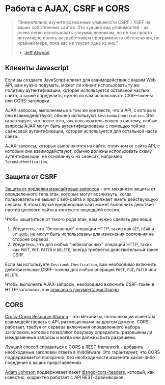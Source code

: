 <!-- TRANSLATED by md-translate -->
# Работа с AJAX, CSRF и CORS

> "Внимательно изучите возможные уязвимости CSRF / XSRF на ваших собственных сайтах. Это худший вид уязвимостей - их очень легко использовать злоумышленникам, но не так просто интуитивно понять разработчикам программного обеспечения, по крайней мере, пока вас не укусит одна из них."
>
> - [Jeff Atwood](https://blog.codinghorror.com/preventing-csrf-and-xsrf-attacks/)

## Клиенты Javascript

Если вы создаете JavaScript-клиент для взаимодействия с вашим Web API, вам нужно подумать, может ли клиент использовать ту же политику аутентификации, которая используется остальной частью сайта, а также определить, нужно ли вам использовать CSRF-токены или CORS-заголовки.

AJAX-запросы, выполняемые в том же контексте, что и API, с которым они взаимодействуют, обычно используют `SessionAuthentication`. Это гарантирует, что после того, как пользователь вошел в систему, любые запросы AJAX могут быть аутентифицированы с помощью той же сеансовой аутентификации, которая используется для остальной части сайта.

AJAX-запросы, которые выполняются на сайте, отличном от сайта API, с которым они взаимодействуют, обычно должны использовать схему аутентификации, не основанную на сеансах, например `TokenAuthentication`.

## Защита от CSRF

[Защита от подделки межсайтовых запросов](https://owasp.org/www-community/attacks/csrf) - это механизм защиты от определенного типа атак, которые могут возникнуть, когда пользователь не вышел с веб-сайта и продолжает иметь действующую сессию. В этом случае вредоносный сайт может выполнить действия против целевого сайта в контексте вошедшей сессии.

Чтобы защититься от такого рода атак, вам нужно сделать две вещи:

1. Убедитесь, что "безопасные" операции HTTP, такие как `GET`, `HEAD` и `OPTIONS`, не могут быть использованы для изменения состояния на стороне сервера.
2. Убедитесь, что для любых "небезопасных" операций HTTP, таких как `POST`, `PUT`, `PATCH` и `DELETE`, всегда требуется действительный токен CSRF.

Если вы используете `SessionAuthentication`, вам необходимо включить действительные CSRF-токены для любых операций `POST`, `PUT`, `PATCH` или `DELETE`.

Чтобы выполнять AJAX-запросы, необходимо включить CSRF-токен в HTTP-заголовок, как [описано в документации Django](https://docs.djangoproject.com/en/stable/ref/csrf/#ajax).

## CORS

[Cross-Origin Resource Sharing](https://www.w3.org/TR/cors/) - это механизм, позволяющий клиентам взаимодействовать с API, размещенными на другом домене. CORS работает, требуя от сервера включения определенного набора заголовков, которые позволяют браузеру определить, разрешены ли междоменные запросы и когда они должны быть разрешены.

Лучший способ справиться с CORS в REST framework - добавить необходимые заголовки ответа в middleware. Это гарантирует, что CORS поддерживается прозрачно, без необходимости изменять какое-либо поведение в ваших представлениях.

[Adam Johnson](https://github.com/adamchainz) поддерживает пакет [django-cors-headers](https://github.com/adamchainz/django-cors-headers), который, как известно, корректно работает с API REST-фреймворков.
